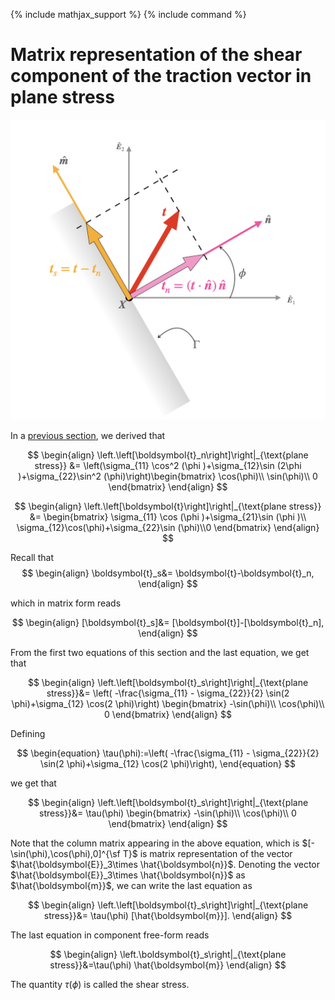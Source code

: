 {% include mathjax_support %}
{% include command %}

# Matrix representation of the shear component of the traction vector in plane stress


![](2021-11-14-19-42-52.png)

In a [previous section](./Stress3.md), we derived that

$$ 
\begin{align}
\left.\left[\boldsymbol{t}_n\right]\right|_{\text{plane stress}}
&=
\left(\sigma_{11} \cos^2 (\phi )+\sigma_{12}\sin (2\phi )+\sigma_{22}\sin^2 (\phi)\right)\begin{bmatrix}
\cos(\phi)\\
\sin(\phi)\\
0
\end{bmatrix}
\end{align}
$$

$$ 
\begin{align}
\left.\left[\boldsymbol{t}\right]\right|_{\text{plane stress}}
&=
\begin{bmatrix}
\sigma_{11} \cos (\phi )+\sigma_{21}\sin (\phi )\\
\sigma_{12}\cos(\phi)+\sigma_{22}\sin (\phi)\\0
\end{bmatrix}
\end{align}
$$

Recall that 
$$
\begin{align}
\boldsymbol{t}_s&=
\boldsymbol{t}-\boldsymbol{t}_n,
\end{align}
$$

which in matrix form reads

$$
\begin{align}
[\boldsymbol{t}_s]&=
[\boldsymbol{t}]-[\boldsymbol{t}_n],
\end{align}
$$

From the first two equations of this section and the last equation, we get that

$$
\begin{align}
\left.\left[\boldsymbol{t}_s\right]\right|_{\text{plane stress}}&=
\left(
-\frac{\sigma_{11} - \sigma_{22}}{2} \sin(2 \phi)+\sigma_{12} \cos(2 \phi)\right) \begin{bmatrix}
-\sin(\phi)\\
\cos(\phi)\\
0
\end{bmatrix}
\end{align}
$$

Defining 

$$
\begin{equation}
\tau(\phi):=\left(
-\frac{\sigma_{11} - \sigma_{22}}{2} \sin(2 \phi)+\sigma_{12} \cos(2 \phi)\right),
\end{equation}
$$

we get that

$$
\begin{align}
\left.\left[\boldsymbol{t}_s\right]\right|_{\text{plane stress}}&=
\tau(\phi) \begin{bmatrix}
-\sin(\phi)\\
\cos(\phi)\\
0
\end{bmatrix}
\end{align}
$$

Note that the column matrix appearing in the above equation, which is $[-\sin(\phi),\cos(\phi),0]^{\sf T}$ is matrix representation of the vector $\hat{\boldsymbol{E}}_3\times \hat{\boldsymbol{n}}$. Denoting the vector $\hat{\boldsymbol{E}}_3\times \hat{\boldsymbol{n}}$ as  $\hat{\boldsymbol{m}}$,  we can write the last equation as

$$
\begin{align}
\left.\left[\boldsymbol{t}_s\right]\right|_{\text{plane stress}}&=
\tau(\phi) [\hat{\boldsymbol{m}}].
\end{align}
$$

The last equation in component free-form reads 

$$
\begin{align}
\left.\boldsymbol{t}_s\right|_{\text{plane stress}}&=\tau(\phi) \hat{\boldsymbol{m}}
\end{align}
$$

The quantity $\tau(\phi)$ is called the shear stress.